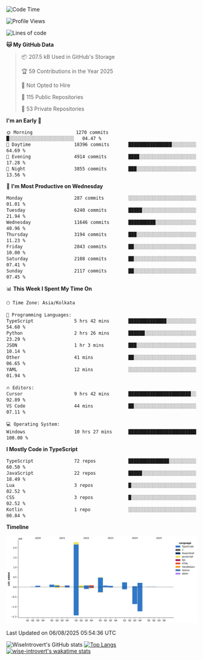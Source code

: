 <!--START_SECTION:waka-->
![Code Time](http://img.shields.io/badge/Code%20Time-2%2C427%20hrs%209%20mins-blue)

![Profile Views](http://img.shields.io/badge/Profile%20Views-0-blue)

![Lines of code](https://img.shields.io/badge/From%20Hello%20World%20I%27ve%20Written-4.0%20million%20lines%20of%20code-blue)

**🐱 My GitHub Data** 

> 📦 207.5 kB Used in GitHub's Storage 
 > 
> 🏆 59 Contributions in the Year 2025
 > 
> 🚫 Not Opted to Hire
 > 
> 📜 115 Public Repositories 
 > 
> 🔑 53 Private Repositories 
 > 
**I'm an Early 🐤** 

```text
🌞 Morning                1270 commits        █░░░░░░░░░░░░░░░░░░░░░░░░   04.47 % 
🌆 Daytime                18396 commits       ████████████████░░░░░░░░░   64.69 % 
🌃 Evening                4914 commits        ████░░░░░░░░░░░░░░░░░░░░░   17.28 % 
🌙 Night                  3855 commits        ███░░░░░░░░░░░░░░░░░░░░░░   13.56 % 
```
📅 **I'm Most Productive on Wednesday** 

```text
Monday                   287 commits         ░░░░░░░░░░░░░░░░░░░░░░░░░   01.01 % 
Tuesday                  6240 commits        █████░░░░░░░░░░░░░░░░░░░░   21.94 % 
Wednesday                11646 commits       ██████████░░░░░░░░░░░░░░░   40.96 % 
Thursday                 3194 commits        ███░░░░░░░░░░░░░░░░░░░░░░   11.23 % 
Friday                   2843 commits        ██░░░░░░░░░░░░░░░░░░░░░░░   10.00 % 
Saturday                 2108 commits        ██░░░░░░░░░░░░░░░░░░░░░░░   07.41 % 
Sunday                   2117 commits        ██░░░░░░░░░░░░░░░░░░░░░░░   07.45 % 
```


📊 **This Week I Spent My Time On** 

```text
🕑︎ Time Zone: Asia/Kolkata

💬 Programming Languages: 
TypeScript               5 hrs 42 mins       ██████████████░░░░░░░░░░░   54.60 % 
Python                   2 hrs 26 mins       ██████░░░░░░░░░░░░░░░░░░░   23.29 % 
JSON                     1 hr 3 mins         ███░░░░░░░░░░░░░░░░░░░░░░   10.14 % 
Other                    41 mins             ██░░░░░░░░░░░░░░░░░░░░░░░   06.65 % 
YAML                     12 mins             ░░░░░░░░░░░░░░░░░░░░░░░░░   01.94 % 

🔥 Editors: 
Cursor                   9 hrs 42 mins       ███████████████████████░░   92.89 % 
VS Code                  44 mins             ██░░░░░░░░░░░░░░░░░░░░░░░   07.11 % 

💻 Operating System: 
Windows                  10 hrs 27 mins      █████████████████████████   100.00 % 
```

**I Mostly Code in TypeScript** 

```text
TypeScript               72 repos            ███████████████░░░░░░░░░░   60.50 % 
JavaScript               22 repos            █████░░░░░░░░░░░░░░░░░░░░   18.49 % 
Lua                      3 repos             █░░░░░░░░░░░░░░░░░░░░░░░░   02.52 % 
CSS                      3 repos             █░░░░░░░░░░░░░░░░░░░░░░░░   02.52 % 
Kotlin                   1 repo              ░░░░░░░░░░░░░░░░░░░░░░░░░   00.84 % 
```



**Timeline**

![Lines of Code chart](https://raw.githubusercontent.com/wise-introvert/wise-introvert/master/assets/bar_graph.png)


 Last Updated on 06/08/2025 05:54:36 UTC
<!--END_SECTION:waka-->

![WiseIntrovert's GitHub stats](https://github-readme-stats.vercel.app/api?username=wise-introvert&count_private=true&show_icons=true)
[![Top Langs](https://github-readme-stats.vercel.app/api/top-langs/?username=wise-introvert&langs_count=10)](https://github.com/anuraghazra/github-readme-stats)
[![wise-introvert's wakatime stats](https://github-readme-stats.vercel.app/api/wakatime?username=wiseintrovert)](https://github.com/anuraghazra/github-readme-stats)
